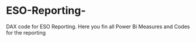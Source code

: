 # ESO-Reporting-
DAX code for ESO Reporting. Here you fin all Power Bi Measures and Codes for the reporting

